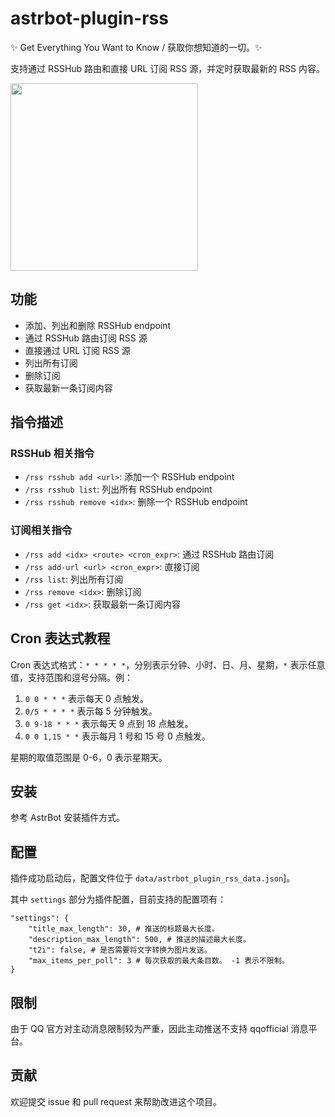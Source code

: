 # astrbot-plugin-rss

✨ Get Everything You Want to Know / 获取你想知道的一切。✨

支持通过 RSSHub 路由和直接 URL 订阅 RSS 源，并定时获取最新的 RSS 内容。

<img width=300 src="https://github.com/user-attachments/assets/16886f57-886c-4aad-abd1-2edd5d1f2c06">

## 功能

- 添加、列出和删除 RSSHub endpoint
- 通过 RSSHub 路由订阅 RSS 源
- 直接通过 URL 订阅 RSS 源
- 列出所有订阅
- 删除订阅
- 获取最新一条订阅内容

## 指令描述

### RSSHub 相关指令

- `/rss rsshub add <url>`: 添加一个 RSSHub endpoint
- `/rss rsshub list`: 列出所有 RSSHub endpoint
- `/rss rsshub remove <idx>`: 删除一个 RSSHub endpoint

### 订阅相关指令

- `/rss add <idx> <route> <cron_expr>`: 通过 RSSHub 路由订阅
- `/rss add-url <url> <cron_expr>`: 直接订阅
- `/rss list`: 列出所有订阅
- `/rss remove <idx>`: 删除订阅
- `/rss get <idx>`: 获取最新一条订阅内容

## Cron 表达式教程

Cron 表达式格式：`* * * * *`，分别表示分钟、小时、日、月、星期，`*` 表示任意值，支持范围和逗号分隔。例：

1. `0 0 * * *` 表示每天 0 点触发。
2. `0/5 * * * *` 表示每 5 分钟触发。
3. `0 9-18 * * *` 表示每天 9 点到 18 点触发。
4. `0 0 1,15 * *` 表示每月 1 号和 15 号 0 点触发。

星期的取值范围是 0-6，0 表示星期天。

## 安装

参考 AstrBot 安装插件方式。

## 配置

插件成功启动后，配置文件位于 `data/astrbot_plugin_rss_data.json`]。

其中 `settings` 部分为插件配置，目前支持的配置项有：

```
"settings": {
    "title_max_length": 30, # 推送的标题最大长度。
    "description_max_length": 500, # 推送的描述最大长度。
    "t2i": false, # 是否需要将文字转换为图片发送。
    "max_items_per_poll": 3 # 每次获取的最大条目数。 -1 表示不限制。
}
```

## 限制

由于 QQ 官方对主动消息限制较为严重，因此主动推送不支持 qqofficial 消息平台。

## 贡献

欢迎提交 issue 和 pull request 来帮助改进这个项目。
